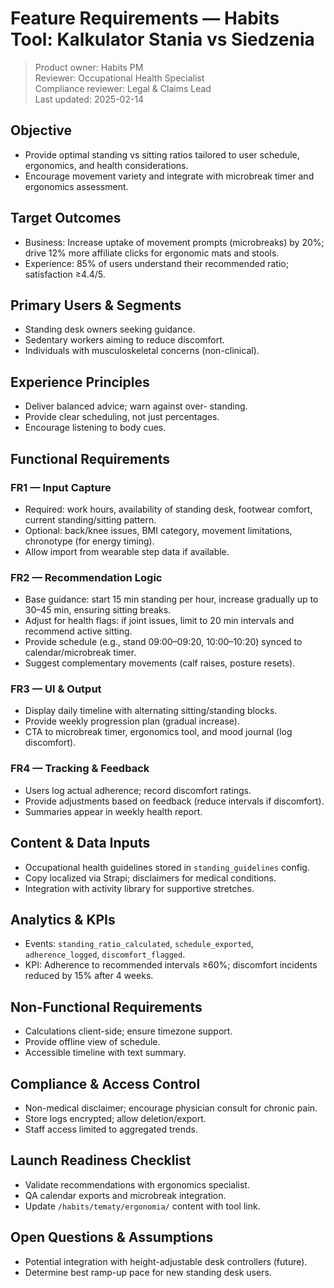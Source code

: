 # Feature Requirements — Habits Tool: Kalkulator Stania vs Siedzenia

> Product owner: Habits PM  
> Reviewer: Occupational Health Specialist  
> Compliance reviewer: Legal & Claims Lead  
> Last updated: 2025-02-14

## Objective
- Provide optimal standing vs sitting ratios tailored to user schedule, ergonomics, and health considerations.
- Encourage movement variety and integrate with microbreak timer and ergonomics assessment.

## Target Outcomes
- Business: Increase uptake of movement prompts (microbreaks) by 20%; drive 12% more affiliate clicks for ergonomic mats and stools.
- Experience: 85% of users understand their recommended ratio; satisfaction ≥4.4/5.

## Primary Users & Segments
- Standing desk owners seeking guidance.
- Sedentary workers aiming to reduce discomfort.
- Individuals with musculoskeletal concerns (non-clinical).

## Experience Principles
- Deliver balanced advice; warn against over- standing.
- Provide clear scheduling, not just percentages.
- Encourage listening to body cues.

## Functional Requirements

### FR1 — Input Capture
- Required: work hours, availability of standing desk, footwear comfort, current standing/sitting pattern.
- Optional: back/knee issues, BMI category, movement limitations, chronotype (for energy timing).
- Allow import from wearable step data if available.

### FR2 — Recommendation Logic
- Base guidance: start 15 min standing per hour, increase gradually up to 30–45 min, ensuring sitting breaks.
- Adjust for health flags: if joint issues, limit to 20 min intervals and recommend active sitting.
- Provide schedule (e.g., stand 09:00–09:20, 10:00–10:20) synced to calendar/microbreak timer.
- Suggest complementary movements (calf raises, posture resets).

### FR3 — UI & Output
- Display daily timeline with alternating sitting/standing blocks.
- Provide weekly progression plan (gradual increase).
- CTA to microbreak timer, ergonomics tool, and mood journal (log discomfort).

### FR4 — Tracking & Feedback
- Users log actual adherence; record discomfort ratings.
- Provide adjustments based on feedback (reduce intervals if discomfort).
- Summaries appear in weekly health report.

## Content & Data Inputs
- Occupational health guidelines stored in `standing_guidelines` config.
- Copy localized via Strapi; disclaimers for medical conditions.
- Integration with activity library for supportive stretches.

## Analytics & KPIs
- Events: `standing_ratio_calculated`, `schedule_exported`, `adherence_logged`, `discomfort_flagged`.
- KPI: Adherence to recommended intervals ≥60%; discomfort incidents reduced by 15% after 4 weeks.

## Non-Functional Requirements
- Calculations client-side; ensure timezone support.
- Provide offline view of schedule.
- Accessible timeline with text summary.

## Compliance & Access Control
- Non-medical disclaimer; encourage physician consult for chronic pain.
- Store logs encrypted; allow deletion/export.
- Staff access limited to aggregated trends.

## Launch Readiness Checklist
- Validate recommendations with ergonomics specialist.
- QA calendar exports and microbreak integration.
- Update `/habits/tematy/ergonomia/` content with tool link.

## Open Questions & Assumptions
- Potential integration with height-adjustable desk controllers (future).
- Determine best ramp-up pace for new standing desk users.
